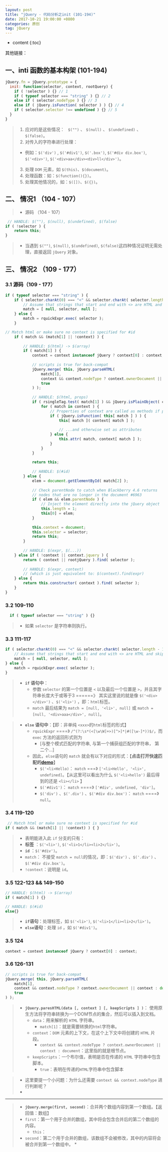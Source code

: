 ```yaml
---
layout: post
title: "jQuery - 代码分析之init (101-194)"
date: 2017-10-21 19:00:00 +0800 
categories: 原创
tag: jQuery
---
```

* content
{:toc}

其他链接：




<!-- more -->

## 一、inti 函数的基本构架 (101-194)

```js
jQuery.fn = jQuery.prototype = {
  init: function(selector, context, rootQuery) {
    if ( !selector ) {} // 1
    if ( typeof selector === "string" ) {} // 2
    else if ( selector.nodeType ) {} // 3
    else if ( jQuery.isFunction( selector ) ) {} // 4
    if ( selector.selector !== undefined ) {} // 5
  }
}
```

> 1. 应对的是这些情况： ` $("")` 、 `$(null)` 、 `$(undefined)` 、 `$(false)`。
> 2. 对传入的字符串进行处理：
>   * 例如：`$('div')` , `$('#div1')`, `$('.box')`, `$('#div div.box')`, `$('<div>')`, `$('<div>aa</div><div>ll</div>')`。
> 3. 处理 `DOM` 元素，如 `$(this)`、`$(document)`。
> 4. 处理函数：如：`$(function(){})`。
> 5. 处理其他情况的，如：`$([])`、`$({})`。

## 二、 情况1 （104 - 107）

> * 源码 （104 - 107）

```js
 // HANDLE: $(""), $(null), $(undefined), $(false)
if ( !selector ) {
    return this;
}
```

> * 当遇到 `$("")`, `$(null)`, `$(undefined)`, `$(false)`这四种情况证明无需处理，直接返回 `jQuery` 对象。

## 三、 情况2 （109 - 177）

### 3.1 源码（109 - 177）

```js
if ( typeof selector === "string" ) {
    if ( selector.charAt(0) === "<" && selector.charAt( selector.length - 1 ) === ">" && selector.length >= 3 ) {
        // Assume that strings that start and end with <> are HTML and skip the regex check
        match = [ null, selector, null ];
    } else {
        match = rquickExpr.exec( selector );
    }

// Match html or make sure no context is specified for #id
    if ( match && (match[1] || !context) ) {
    
        // HANDLE: $(html) -> $(array)
        if ( match[1] ) {
            context = context instanceof jQuery ? context[0] : context;
        
            // scripts is true for back-compat
            jQuery.merge( this, jQuery.parseHTML(
                match[1],
                context && context.nodeType ? context.ownerDocument || context : document,
                true
            ) );
        
            // HANDLE: $(html, props)
            if ( rsingleTag.test( match[1] ) && jQuery.isPlainObject( context ) ) {
                for ( match in context ) {
                    // Properties of context are called as methods if possible
                    if ( jQuery.isFunction( this[ match ] ) ) {
                        this[ match ]( context[ match ] );
        
                        // ...and otherwise set as attributes
                    } else {
                        this.attr( match, context[ match ] );
                    }
                }
            }
        
            return this;
        
            // HANDLE: $(#id)
        } else {
            elem = document.getElementById( match[2] );
        
            // Check parentNode to catch when Blackberry 4.6 returns
            // nodes that are no longer in the document #6963
            if ( elem && elem.parentNode ) {
                // Inject the element directly into the jQuery object
                this.length = 1;
                this[0] = elem;
            }
        
            this.context = document;
            this.selector = selector;
            return this;
        }
    
        // HANDLE: $(expr, $(...))
    } else if ( !context || context.jquery ) {
        return ( context || rootjQuery ).find( selector );
    
        // HANDLE: $(expr, context)
        // (which is just equivalent to: $(context).find(expr)
    } else {
        return this.constructor( context ).find( selector );
    }
}
```

### 3.2  109-110

```js
  if ( typeof selector === "string" ) {}
```

> * 如果 `selector` 是字符串则执行。

### 3.3 111-117

```js
if ( selector.charAt(0) === "<" && selector.charAt( selector.length - 1 ) === ">" && selector.length >= 3 ) {
    // Assume that strings that start and end with <> are HTML and skip the regex check
    match = [ null, selector, null ];
} else {
    match = rquickExpr.exec( selector );
}
```

> * **`if` 语句中**：
>   * 参数 `selector` 的第一个位置是 `<` 以及最后一个位置是 `>`，并且其字符串长度大于或等于3 ======》 其实这里说的就是像 `$('<div></div>')` 、`$('<li>')` ，即：`html`标签。 
>   * `match` 最后结果为 `match = [null, '<li>', null]` 或 `match = [null, '<div>aaa</div>', null]`。

> * **`else` 语句中**：【即：非单纯 `<xxx>`的`html`标签的形式】
>   * `rquickExpr` ====》 `/^(?:\s*(<[\w\W]+>)[^>]*|#([\w-]*))$/`，而 `exec` 方法的返回形式则为
>       * [与整个模式匹配的字符串, 与第一个捕获组匹配的字符串， 第二个...]
>   * 因此，`else`语句的 `match` 就会有以下对应的形式：【**点击打开快速匹配的[demo](/effects/demo/demo-jquery/init/eg1.html)**】
>       * `$('<li>Hello)`： `match` ===》 `['<li>Hello', '<li>', undefined]`。【从这里可以看出为什么 `$('<li>hello')` 最后得到的还是 `<li></li>` 】
>       * `$('#div1')`： `match` ====》 `['#div', undefined, 'div']`。
>       * `$('div')` 、`$('.div')` 、`$('#div div.box')`： `match` ====》 `null`。

### 3.4 119-120

```js
 // Match html or make sure no context is specified for #id
if ( match && (match[1] || !context) ) { }
```

> *  表明能进入此 `if` 分支的只有：
>   * **标签** ：`$('<li>')`, `$('<li>1</li><li>2</li>')`。
>   * **`id`** ：`$('#div')`。 
> * `match`： 不接受 `match = null`的情况，即：`$('div')` 、`$('.div')` 、`$('#div div.box')`。
> * `!context`：说明是 `id`。

### 3.5 122-123 && 149-150

```js
// HANDLE: $(html) -> $(array)
if ( match[1] ) {}

// HANDLE: $(#id)
else{}
```

> * **`if`语句**：处理标签，如 `$('<li>')`, `$('<li>1</li><li>2</li>')`。
> * **`else`语句**：处理 `id` ，如 `$('#div1')`。

### 3.5 124

```js
context = context instanceof jQuery ? context[0] : context;
```

### 3.6 126-131

```js
// scripts is true for back-compat
jQuery.merge( this, jQuery.parseHTML(
    match[1],
    context && context.nodeType ? context.ownerDocument || context : document,
    true
) );
```

> * **`jQuery.paresHTML(data [, context ] [, keepScripts ] )`**： 使用原生方法将字符串转换为一个DOM节点的集合，然后可以插入到文档。
>   * `data`：用来解析的 `HTML` 字符串。
>       * `match[1]`：就是需要转换的`html`字符串。
>   * `context`：`DOM` 元素的上下文，在这个上下文中将创建的 `HTML` 片段。
>        * `context && context.nodeType ? context.ownerDocument || context : document`：这里指的就是根节点。
>   * `keepScripts`：一个布尔值，表明是否在传递的 `HTML` 字符串中包含脚本。
>       * `true`：表明在传递的`HTML`字符串中包含脚本

> * 这里要提一个小问题：为什么还需要 `context && context.nodeType` 进行判断呢？
> * 

---

> * **`jQuery.merge(first, second)`**：合并两个数组内容到第一个数组。【返回值：数组】
> * `first`：第一个用于合并的数组，其中将会包含合并后的第二个数组的内容。
>   * `this`：
> * `second`：第二个用于合并的数组，该数组不会被修改，其中的内容将会被合并到第一个数组中。
>   * 


